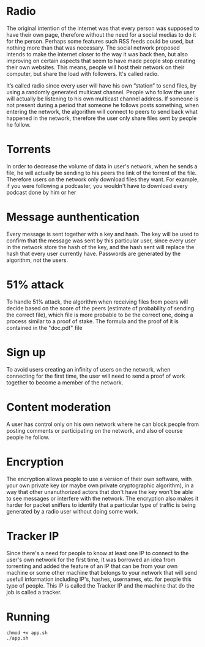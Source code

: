 # Radio
The original intention of the internet was that every person was supposed to have their own page,
therefore without the need for a social medias to do it for the person. Perhaps some features such RSS feeds could be
used, but nothing more than that was necessary. The social network proposed intends to make the internet
closer to the way it was back then, but also improving on certain aspects that seem to have made people stop creating
their own websites. This means, people will host their network on their computer, but share the load with followers. It's called radio.

It’s called radio since every user will have his own ”station” to send files, by
using a randomly generated multicast channel. People who follow the user will actually be listening to his own multicast channel address.
If someone is not present during a period that someone he follows posts something, when entering the network, the algorithm will connect to peers to send back what happened in the network, therefore the user only share files sent by people he follow.
# Torrents

In order to decrease the volume of data in user's network, when he sends a file, he will actually be sending to his peers the link of the torrent of the file. Therefore users on the network only download files they want. For example, if you were following a podcaster, you wouldn't have to download every podcast done by him or her

# Message aunthentication

Every message is sent together with a key and hash. The key will be used to confirm that the message was sent by this particular user, since every user in the network store the hash of the key, and the hash sent will replace the hash that every user currently have. Passwords are generated by the algorithm, not the users.

# 51% attack
To handle 51% attack, the algorithm when receiving files from peers will decide based on the score of the peers (estimate of probability of sending the correct file), which file is more probable to be the correct one, doing a process similar to a proof of stake. The formula and the proof of it is contained in the "doc.pdf" file

# Sign up

To avoid users creating an infinity of users on the network, when connecting for the first time, the user will need to send a proof of work together to become a member of the network.

# Content moderation

A user has control only on his own network where he can block people from posting comments or participating on the network, and also of course people he follow.

# Encryption

The encryption allows people to use a version of their own software, with your own private key (or maybe own private cryptographic algorithm), in a way that other unanuthorized actors that don't have the key won't be able to see messages or interfere with the network. The encryption also makes it harder for packet sniffers to identify that a particular type of traffic is being generated by a radio user without doing some work.

# Tracker IP

Since there's a need for people to know at least one IP to connect to the user's own network for the first time, It was borrowed an idea from torrenting and added the feature of an IP that can be from your own machine or some other machine that belongs to your network that will send usefull information including IP's, hashes, usernames, etc. for people this type of people. This IP is called the Tracker IP and the machine that do the job is called a tracker. 

# Running

```
chmod +x app.sh
./app.sh

```

